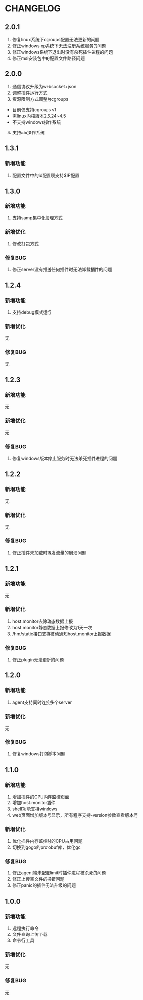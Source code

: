 # CHANGELOG

## 2.0.1

1. 修复linux系统下cgroups配置无法更新的问题
2. 修正windows xp系统下无法注册系统服务的问题
3. 修正windows系统下退出时没有杀死插件进程的问题
4. 修正msi安装包中的配置文件路径问题

## 2.0.0

1. 通信协议升级为websocket+json
2. 调整插件运行方式
3. 资源限制方式调整为cgroups
  - 目前仅支持cgroups v1
  - 需linux内核版本2.6.24~4.5
  - 不支持windows操作系统
4. 支持aix操作系统

## 1.3.1

### 新增功能

1. 配置文件中的id配置项支持$IP配置

## 1.3.0

### 新增功能

1. 支持samp集中化管理方式

### 新增优化

1. 修改打包方式

### 修复BUG

1. 修正server没有推送任何插件时无法卸载插件的问题

## 1.2.4

### 新增功能

1. 支持debug模式运行

### 新增优化

无

### 修复BUG

无

## 1.2.3

### 新增功能

无

### 新增优化

无

### 修复BUG

1. 修复windows版本停止服务时无法杀死插件进程的问题

## 1.2.2

### 新增功能

无

### 新增优化

无

### 修复BUG

1. 修正插件未加载时转发流量的崩溃问题

## 1.2.1

### 新增功能

无

### 新增优化

1. host.monitor去除动态数据上报
2. host.monitor静态数据上报修改为1天一次
3. /hm/static接口支持被动通知host.monitor上报数据

### 修复BUG

1. 修正plugin无法更新的问题

## 1.2.0

### 新增功能

1. agent支持同时连接多个server

### 新增优化

无

### 修复BUG

1. 修复windows打包脚本问题

## 1.1.0

### 新增功能

1. 增加插件的CPU内存监控页面
2. 增加host.monitor插件
3. shell功能支持windows
4. web页面增加版本号显示，所有程序支持-version参数查看版本号

### 新增优化

1. 优化插件内存监控时的CPU占用问题
2. 切换到gogo的protobuf库，优化gc

### 修复BUG

1. 修正agent端未配置limit时插件进程被杀死的问题
2. 修正上传空文件的报错问题
3. 修正panic的插件无法升级的问题

## 1.0.0

### 新增功能

1. 远程执行命令
2. 文件查询上传下载
3. 命令行工具

### 新增优化

无

### 修复BUG

无

